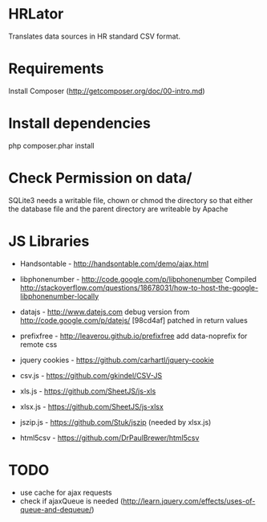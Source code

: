 HRLator
======================

Translates data sources in HR standard CSV format.


# Requirements
Install Composer (http://getcomposer.org/doc/00-intro.md)

# Install dependencies
php composer.phar install

# Check Permission on data/
SQLite3 needs a writable file, chown or chmod the directory so that
either the database file and the parent directory are writeable by Apache

# JS Libraries
* Handsontable - http://handsontable.com/demo/ajax.html
* libphonenumber - http://code.google.com/p/libphonenumber
  Compiled http://stackoverflow.com/questions/18678031/how-to-host-the-google-libphonenumber-locally
* datajs - http://www.datejs.com
  debug version from http://code.google.com/p/datejs/
  [98cd4af] patched in return values
* prefixfree - http://leaverou.github.io/prefixfree
  add data-noprefix for remote css
* jquery cookies - https://github.com/carhartl/jquery-cookie
* csv.js - https://github.com/gkindel/CSV-JS
* xls.js - https://github.com/SheetJS/js-xls
* xlsx.js - https://github.com/SheetJS/js-xlsx
* jszip.js - https://github.com/Stuk/jszip (needed by xlsx.js)

* html5csv - https://github.com/DrPaulBrewer/html5csv

# TODO
* use cache for ajax requests
* check if ajaxQueue is needed (http://learn.jquery.com/effects/uses-of-queue-and-dequeue/)

